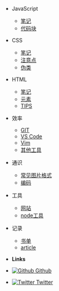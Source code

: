 - JavaScript
  - [笔记](js/note-base.md)
  - [代码块](js/code-snippets.md)

- CSS
  - [笔记](css/note-base.md)
  - [注意点](css/notice.md)
  - [伪类](css/pseudo-class.md)
  
- HTML
  - [笔记](html/note-base.md)
  - [元素](html/element.md)
  - [TIPS](html/tips.md)
- 效率
  - [GIT](effective/git.md)
  - [VS Code](effective/vscode.md)
  - [Vim](effective/vim.md)
  - [其他工具](effective/tool.md)
- 通识
  - [常见图片格式](generaledu/image.md)
  - [编码](generaledu/encode.md)
- 工具
  - [网站](tools/site.md)
  - [node工具](tools/nodetool.md)
- 记录
  - [书单](record/book.md)
  - [article](record/article.md)
- **Links**
- [![Github](https://icongram.jgog.in/simple/github.svg?color=808080&size=16) Github](https://github.com/tianyuan233)  
- [![Twitter](https://icongram.jgog.in/simple/twitter.svg?colored&size=16) Twitter](http://twitter.com/tianyuanz1)  
